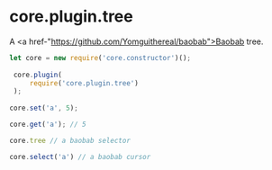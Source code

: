 # core.plugin.tree

A <a href-"https://github.com/Yomguithereal/baobab">Baobab</a> tree.

```js
let core = new require('core.constructor')();
 
 core.plugin(
     require('core.plugin.tree')
 );
 
core.set('a', 5);

core.get('a'); // 5

core.tree // a baobab selector

core.select('a') // a baobab cursor

```
